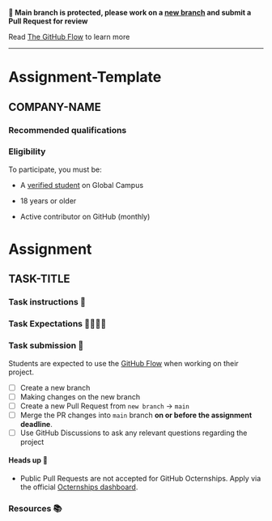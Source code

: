 
**🚨 Main branch is protected, please work on a [new branch](../../branches) and submit a Pull Request for review**

Read [The GitHub Flow](https://docs.github.com/en/get-started/quickstart/github-flow) to learn more


---
# Assignment-Template
<!-- Feel free to modify this template to fit your assignment requirements --->

## COMPANY-NAME


### Recommended qualifications

<!--- Use this section to describe what skills a student might need to complete the problem statement on GitHub Classroom --->

### Eligibility

To participate, you must be:

* A [verified student](https://education.github.com/discount_requests/pack_application) on Global Campus

* 18 years or older

* Active contributor on GitHub (monthly)

# Assignment

## TASK-TITLE

### Task instructions 📝

<!--- Use this section to describe the project that students are required to complete. We ask that you also include instructions on running and preparing the students' local environment if necessary. --->

### Task Expectations 👩‍💻👨‍💻

<!--- Please add expectations that students need to follow to be considered. Some examples include: completing the project on their own, not using code from external resources without comprehending the logic, etc.  --->

### Task submission 🚀

Students are expected to use the [GitHub Flow](https://docs.github.com/en/get-started/quickstart/github-flow) when working on their project. 

- [ ] Create a new branch
- [ ] Making changes on the new branch
- [ ] Create a new Pull Request from `new branch` -> `main`
- [ ] Merge the PR changes into `main` branch **on or before the assignment deadline**.
- [ ] Use GitHub Discussions to ask any relevant questions regarding the project

#### Heads up 🚨
- Public Pull Requests are not accepted for GitHub Octernships. Apply via the official [Octernships dashboard](https://education.github.com/students/octernships).

### Resources 📚

<!--- Use this section to add resources for students to refer to. For example Documentation, Tutorials, Guides, and more.  --->

